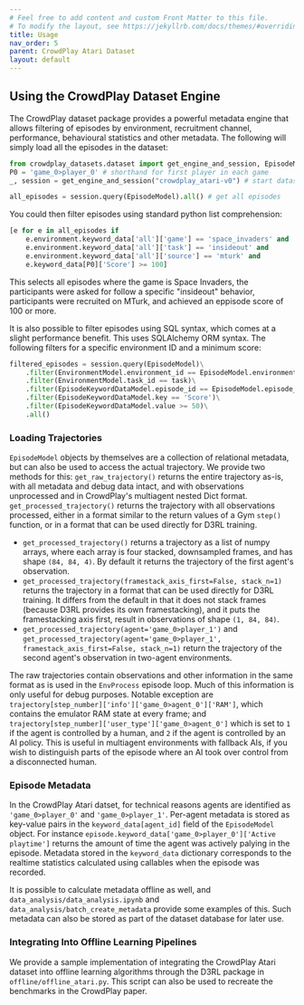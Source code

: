 ```yaml
---
# Feel free to add content and custom Front Matter to this file.
# To modify the layout, see https://jekyllrb.com/docs/themes/#overriding-theme-defaults
title: Usage
nav_order: 5
parent: CrowdPlay Atari Dataset
layout: default
---
```


## Using the CrowdPlay Dataset Engine

The CrowdPlay dataset package provides a powerful metadata engine that allows filtering of episodes by environment, recruitment channel, performance, behavioural statistics and other metadata. The following will simply load all the episodes in the dataset:

```python
from crowdplay_datasets.dataset import get_engine_and_session, EpisodeModel
P0 = 'game_0>player_0' # shorthand for first player in each game
_, session = get_engine_and_session("crowdplay_atari-v0") # start dataset session

all_episodes = session.query(EpisodeModel).all() # get all episodes
```

You could then filter episodes using standard python list comprehension:

```python
[e for e in all_episodes if 
    e.environment.keyword_data['all']['game'] == 'space_invaders' and 
    e.environment.keyword_data['all']['task'] == 'insideout' and 
    e.environment.keyword_data['all']['source'] == 'mturk' and 
    e.keyword_data[P0]['Score'] >= 100]
```

This selects all episodes where the game is Space Invaders, the participants were asked for follow a specific "insideout" behavior, participants were recruited on MTurk, and achieved an eppisode score of 100 or more.

It is also possible to filter episodes using SQL syntax, which comes at a slight performance benefit. This uses SQLAlchemy ORM syntax. The following filters for a specific environment ID and a minimum score:

```python
filtered_episodes = session.query(EpisodeModel)\
    .filter(EnvironmentModel.environment_id == EpisodeModel.environment_id)\
    .filter(EnvironmentModel.task_id == task)\
    .filter(EpisodeKeywordDataModel.episode_id == EpisodeModel.episode_id)\
    .filter(EpisodeKeywordDataModel.key == 'Score')\
    .filter(EpisodeKeywordDataModel.value >= 50)\
    .all()
```

### Loading Trajectories

`EpisodeModel` objects by themselves are a collection of relational metadata, but can also be used to access the actual trajectory. We provide two methods for this: `get_raw_trajectory()` returns the entire trajectory as-is, with all metadata and debug data intact, and with observations unprocessed and in CrowdPlay's multiagent nested Dict format. `get_processed_trajectory()` returns the trajectory with all observations processed, either in a format similar to the return values of a Gym `step()` function, or in a format that can be used directly for D3RL training.

* `get_processed_trajectory()` returns a trajectory as a list of numpy arrays, where each array is four stacked, downsampled frames, and has shape `(84, 84, 4)`. By default it returns the trajectory of the first agent's observation.
* `get_processed_trajectory(framestack_axis_first=False, stack_n=1)` returns the trajectory in a format that can be used directly for D3RL training. It differs from the default in that it does not stack frames (because D3RL provides its own framestacking), and it puts the framestacking axis first, result in observations of shape `(1, 84, 84)`.
* `get_processed_trajectory(agent='game_0>player_1')` and `get_processed_trajectory(agent='game_0>player_1', framestack_axis_first=False, stack_n=1)` return the trajectory of the second agent's observation in two-agent environments.

The raw trajectories contain observations and other information in the same format as is used in the `EnvProcess` episode loop. Much of this information is only useful for debug purposes. Notable exception are `trajectory[step_number]['info']['game_0>agent_0']['RAM']`, which contains the emulator RAM state at every frame; and `trajectory[step_number]['user_type']['game_0>agent_0']` which is set to `1` if the agent is controlled by a human, and `2` if the agent is controlled by an AI policy. This is useful in multiagent environments with fallback AIs, if you wish to distinguish parts of the episode where an AI took over control from a disconnected human.

### Episode Metadata

In the CrowdPlay Atari datset, for technical reasons agents are identified as `'game_0>player_0'` and `'game_0>player_1'`. Per-agent metadata is stored as key-value pairs in the `keyword_data[agent_id]` field of the `EpisodeModel` object. For instance `episode.keyword_data['game_0>player_0']['Active playtime']` returns the amount of time the agent was actively palying in the episode. Metadata stored in the `keyword_data` dictionary corresponds to the realtime statistics calculated using callables when the episode was recorded.

It is possible to calculate metadata offline as well, and `data_analysis/data_analysis.ipynb` and `data_analysis/batch_create_metadata` provide some examples of this. Such metadata can also be stored as part of the dataset database for later use.

### Integrating Into Offline Learning Pipelines

We provide a sample implementation of integrating the CrowdPlay Atari dataset into offline learning algorithms through the D3RL package in `offline/offline_atari.py`. This script can also be used to recreate the benchmarks in the CrowdPlay paper.
